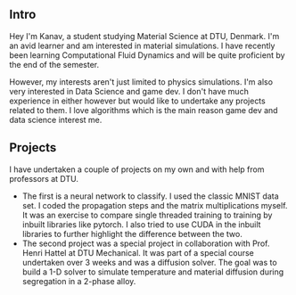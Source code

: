 ## Intro
Hey I'm Kanav, a student studying Material Science at DTU, Denmark. I'm an avid learner and am interested in material simulations.
I have recently been learning Computational Fluid Dynamics and will be quite proficient by the end of the semester.

However, my interests aren't just limited to physics simulations. I'm also very interested in Data Science and game dev.
I don't have much experience in either however but would like to undertake any projects related to them. I love algorithms
which is the main reason game dev and data science interest me.

## Projects
I have undertaken a couple of projects on my own and with help from professors at DTU.
 - The first is a neural network to classify. I used the classic MNIST data set. I coded the propagation steps and the matrix multiplications
 myself. It was an exercise to compare single threaded training to training by inbuilt libraries like pytorch. I also tried to use CUDA in the
 inbuilt libraries to further highlight the difference between the two.
 - The second project was a special project in collaboration with Prof. Henri Hattel at DTU Mechanical. It was part of a special course undertaken
 over 3 weeks and was a diffusion solver. The goal was to build a 1-D solver to simulate temperature and material diffusion during segregation in 
 a 2-phase alloy.
